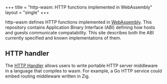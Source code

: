 +++
title = "http-wasm: HTTP functions implemented in WebAssembly"
layout = "single"
+++

http-wasm defines HTTP functions implemented in [WebAssembly][1]. This
repository contains Application Binary Interface (ABI) defining how hosts and
guests communicate compatability. This site describes both the ABI currently
specified and known implementations of them.

## HTTP handler

The [HTTP Handler](http-handler) allows users to write portable HTTP server
middleware in a language that compiles to wasm. For example, a Go HTTP service
could embed routing middleware written in Zig.

[1]: https://webassembly.org/
